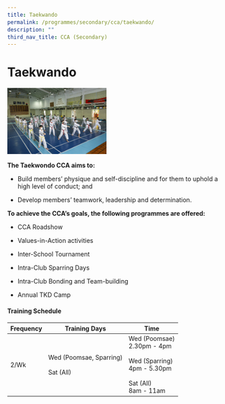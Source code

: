 ```yaml
---
title: Taekwando
permalink: /programmes/secondary/cca/taekwando/
description: ""
third_nav_title: CCA (Secondary)
---
```

# Taekwando

<img src="/images/CCA/Secondary/TKD.jpg"  
     style="width:45%">

**The Taekwondo CCA aims to:**

*   Build members’ physique and self-discipline and for them to uphold a high level of conduct; and  
    
*   Develop members’ teamwork, leadership and determination.

**To achieve the CCA’s goals, the following programmes are offered:**

*   CCA Roadshow  
    
*   Values-in-Action activities  
    
*   Inter-School Tournament  
    
*   Intra-Club Sparring Days  
    
*   Intra-Club Bonding and Team-building  
    
*   Annual TKD Camp


#### Training Schedule

<table>
<thead>
  <tr>
    <th>Frequency</th>
    <th>Training Days</th>
    <th>Time</th>
  </tr>
</thead>
<tbody>
  <tr>
    <td>2/Wk</td>
    <td>Wed (Poomsae, Sparring)<br><br>Sat (All)</td>
    <td>Wed (Poomsae)<br>2.30pm - 4pm<br><br>Wed (Sparring)<br>4pm - 5.30pm<br><br>Sat (All)<br>8am - 11am</td>
  </tr>
</tbody>
</table>